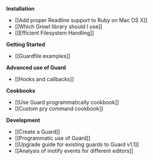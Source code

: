 **Installation**

* [[Add proper Readline support to Ruby on Mac OS X]] 
* [[Which Growl library should I use]]
* [[Efficient Filesystem Handling]]

**Getting Started**

* [[Guardfile examples]]

**Advanced use of Guard**

* [[Hooks and callbacks]]

**Cookbooks**

* [[Use Guard programmatically cookbook]]
* [[Custom pry command cookbook]]

**Development**

* [[Create a Guard]]
* [[Programmatic use of Guard]]
* [[Upgrade guide for existing guards to Guard v1.1]]
* [[Analysis of inotify events for different editors]]